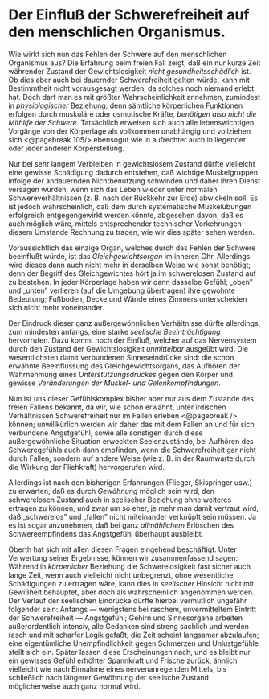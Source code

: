 Der Einfluß der Schwerefreiheit auf den menschlichen Organismus.
================================================================

Wie wirkt sich nun das Fehlen der Schwere auf den menschlichen
Organismus aus? Die Erfahrung beim freien Fall zeigt,
daß ein nur kurze Zeit währender Zustand der Gewichtslosigkeit
*nicht gesundheitsschädlich* ist. Ob dies aber auch bei
dauernder Schwerefreiheit gelten würde, kann mit Bestimmtheit
nicht vorausgesagt werden, da solches noch niemand erlebt hat.
Doch darf man es mit größter Wahrscheinlichkeit annehmen, zumindest
in *physiologischer* Beziehung; denn sämtliche körperlichen
Funktionen erfolgen durch muskuläre oder osmotische
Kräfte, *benötigen also nicht die Mithilfe der Schwere*.
Tatsächlich erweisen sich auch alle lebenswichtigen Vorgänge von
der Körperlage als vollkommen unabhängig und vollziehen sich
<@pagebreak 105/> ebensogut wie in aufrechter auch in liegender oder jeder anderen
Körperstellung.

Nur bei sehr langem Verbleiben in gewichtslosem Zustand
dürfte vielleicht eine gewisse Schädigung dadurch entstehen, daß
wichtige Muskelgruppen infolge der andauernden Nichtbenutzung
schwinden und daher ihren Dienst versagen würden, wenn sich
das Leben wieder unter normalen Schwereverhältnissen (z. B.
nach der Rückkehr zur Erde) abwickeln soll. Es ist jedoch wahrscheinlich,
daß dem durch systematische Muskelübungen erfolgreich
entgegengewirkt werden könnte, abgesehen davon, daß es
auch möglich wäre, mittels entsprechender technischer Vorkehrungen
diesem Umstande Rechnung zu tragen, wie wir dies später sehen werden.

Voraussichtlich das einzige Organ, welches durch das Fehlen
der Schwere beeinflußt würde, ist das *Gleichgewichtsorgan*
im inneren Ohr. Allerdings wird dieses dann auch nicht mehr
in derselben Weise wie sonst benötigt; denn der Begriff des
Gleichgewichtes hört ja im schwerelosen Zustand auf zu bestehen.
In jeder Körperlage haben wir dann dasselbe Gefühl;
„oben” und „unten” verlieren (auf die Umgebung übertragen)
ihre gewohnte Bedeutung; Fußboden, Decke und Wände eines
Zimmers unterscheiden sich nicht mehr voneinander.

Der Eindruck dieser ganz außergewöhnlichen Verhältnisse
dürfte allerdings, zum mindesten anfangs, eine starke *seelische
Beeinträchtigung* hervorrufen. Dazu kommt noch der Einfluß,
welcher auf das Nervensystem durch den Zustand der Gewichtslosigkeit
*unmittelbar* ausgeübt wird. Die wesentlichsten
damit verbundenen Sinneseindrücke sind: die schon erwähnte
Beeinflussung des Gleichgewichtsorgans, das Aufhören der Wahrnehmung
eines *Unterstützungsdruckes* gegen den Körper und
gewisse *Veränderungen der Muskel- und Gelenkempfindungen*.

Nun ist uns dieser Gefühlskomplex bisher aber nur aus dem
Zustande des freien Fallens bekannt, da wir, wie schon erwähnt,
unter irdischen Verhältnissen Schwerefreiheit nur im Fallen erleben
<@pagebreak /> können; unwillkürlich werden wir daher das mit dem Fallen
an und für sich verbundene Angstgefühl, sowie alle sonstigen
durch diese außergewöhnliche Situation erweckten Seelenzustände,
bei Aufhören des Schweregefühls auch dann empfinden, wenn
die Schwerefreiheit gar nicht durch Fallen, sondern auf andere
Weise (wie z. B. in der Raumwarte durch die Wirkung der
Fliehkraft) hervorgerufen wird.

Allerdings ist nach den bisherigen Erfahrungen (Flieger, Skispringer
usw.) zu erwarten, daß es durch *Gewöhnung* möglich
sein wird, den schwerelosen Zustand auch in seelischer Beziehung
ohne weiteres ertragen zu können, und zwar um so eher,
je mehr man damit vertraut wird, daß „schwerelos” und „fallen”
nicht miteinander verknüpft sein müssen. Ja es ist sogar anzunehmen,
daß bei ganz *allmählichem* Erlöschen des Schwereempfindens
das Angstgefühl überhaupt ausbleibt.

Oberth hat sich mit allen diesen Fragen eingehend beschäftigt.
Unter Verwertung seiner Ergebnisse, können wir zusammenfassend
sagen: Während in *körperlicher* Beziehung die
Schwerelosigkeit fast sicher auch lange Zeit, wenn auch vielleicht
nicht unbegrenzt, ohne wesentliche Schädigungen zu ertragen
wäre, kann dies in *seelischer* Hinsicht nicht mit Gewißheit
behauptet, aber doch als wahrscheinlich angenommen werden.
Der Verlauf der seelischen Eindrücke dürfte hierbei vermutlich
ungefähr folgender sein: Anfangs — wenigstens bei raschem, unvermitteltem
Eintritt der Schwerefreiheit — Angstgefühl; Gehirn
und Sinnesorgane arbeiten außerordentlich intensiv, alle Gedanken
sind streng sachlich und werden rasch und mit scharfer
Logik gefaßt; die Zeit scheint langsamer abzulaufen; eine eigentümliche
Unempfindlichkeit gegen Schmerzen und Unlustgefühle
stellt sich ein. Später lassen diese Erscheinungen nach, und es
bleibt nur ein gewisses Gefühl erhöhter Spannkraft und Frische
zurück, ähnlich vielleicht wie nach Einnahme eines nervenanregenden
Mittels, bis schließlich nach längerer Gewöhnung der
seelische Zustand möglicherweise auch ganz normal wird.

